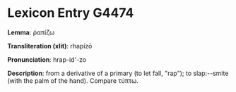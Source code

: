 # Lexicon Entry G4474

**Lemma**: ῥαπίζω

**Transliteration (xlit)**: rhapízō

**Pronunciation**: hrap-id'-zo

**Description**:
from a derivative of a primary  (to let fall, "rap"); to slap:--smite (with the palm of the hand). Compare τύπτω.
